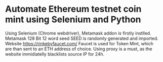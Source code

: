 # Automate Ethereum testnet coin mint using Selenium and Python

Using Selenium (Chrome webdriver), Metamask addon is firstly instlled. Metamask 128 Bit 12 word seed SEED is randomly generated and imported. Website https://rinkebyfaucet.com/ Faucet is used for Token Mint, which are than sent to an ETH address of choice. Using proxy is a must, as the website immidiatelly blacklists source IP for 24h. 
